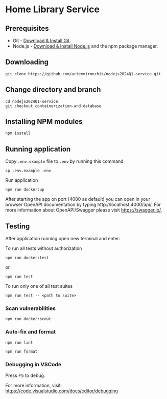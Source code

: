 # Home Library Service

## Prerequisites

- Git - [Download & Install Git](https://git-scm.com/downloads).
- Node.js - [Download & Install Node.js](https://nodejs.org/en/download/) and the npm package manager.

## Downloading

```
git clone https://github.com/artemmironchik/nodejs2024Q1-service.git
```

## Change directory and branch

```
cd nodejs2024Q1-service
git checkout containerization-and-database
```

## Installing NPM modules

```
npm install
```

## Running application

Copy `.env.example` file to `.env` by running this command

```
cp .env.example .env
```

Run application

```
npm run docker:up
```

After starting the app on port (4000 as default) you can open
in your browser OpenAPI documentation by typing http://localhost:4000/api/.
For more information about OpenAPI/Swagger please visit https://swagger.io/.

## Testing

After application running open new terminal and enter:

To run all tests without authorization

```
npm run docker:test
```

or

```
npm run test
```

To run only one of all test suites

```
npm run test -- <path to suite>
```

### Scan vulnerabilities

```
npm run docker:scout
```

### Auto-fix and format

```
npm run lint
```

```
npm run format
```

### Debugging in VSCode

Press <kbd>F5</kbd> to debug.

For more information, visit: https://code.visualstudio.com/docs/editor/debugging

